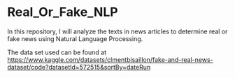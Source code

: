 # Real_Or_Fake_NLP

In this repository, I will analyze the texts in news articles to determine real or fake news using Natural Language Processing.

The data set used can be found at https://www.kaggle.com/datasets/clmentbisaillon/fake-and-real-news-dataset/code?datasetId=572515&sortBy=dateRun
